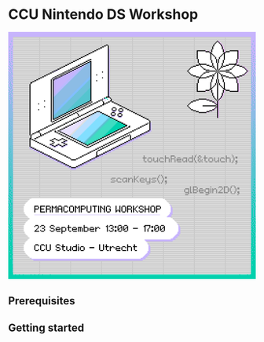 # CCU Nintendo DS Workshop


![CCU Nintendo DS Workshop](./cover.png)


## Prerequisites




## Getting started





